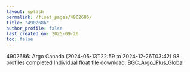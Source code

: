 ```yaml
---
layout: splash
permalink: /float_pages/4902686/
title: "4902686"
author_profile: false
last_created_on: 2025-09-26
toc: false
---
```

 
4902686: Argo Canada (2024-05-13T22:59 to 2024-12-26T03:42)
98 profiles completed
Individual float file download: [BGC_Argo_Plus_Global](https://ftp.soest.hawaii.edu/bgc_argo_plus/Individual_Floats/outliers_removed/4902686_Sprof_processed.nc)
